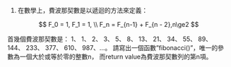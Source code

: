1. 在數學上，費波那契數是以遞迴的方法來定義：

$$
F_0 = 1, F_1 = 1, \\
F_n = F_{n-1} + F_{n - 2},n\ge2
$$

首幾個費波那契數是： 1、 1、 2、 3、 5、 8、 13、 21、 34、 55、 89、 144、 233、 377、 610、 987、…。
請寫出一個函數”fibonacci()”，唯一的參數為一個大於或等於零的整數n，
而return value為費波那契數列的第n項。
